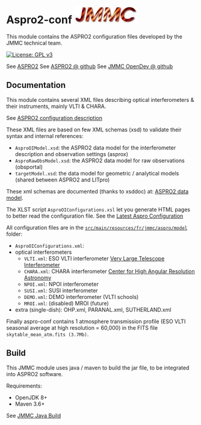 # Aspro2-conf    ![JMMC logo](doc/JMMC-logo.jpg)

This module contains the ASPRO2 configuration files developed by the JMMC technical team.

[![License: GPL v3](https://img.shields.io/badge/License-GPLv3-blue.svg)](LICENSE)


See [ASPRO2](https://jmmc.fr/aspro)
See [ASPRO2 @ github](https://github.com/JMMC-OpenDev/aspro)
See [JMMC OpenDev @ github](https://jmmc.fr/JMMC-OpenDev)


## Documentation

This module contains several XML files describing optical interferometers & their instruments, mainly VLTI & CHARA.

See [ASPRO2 configuration description](http://www.jmmc.fr/twiki/bin/view/Jmmc/Software/JmmcAspro2#Supported_interferometers_and_in)

These XML files are based on few XML schemas (xsd) to validate their syntax and internal references:
- `AsproOIModel.xsd`: the ASPRO2 data model for the interferometer description and observation settings (asprox)
- `AsproRawObsModel.xsd`: the ASPRO2 data model for raw observations (obsportal)
- `targetModel.xsd`: the data model for geometric / analytical models (shared between ASPRO2 and LITpro)

These xml schemas are documented (thanks to xsddoc) at: [ASPRO2 data model](http://apps.jmmc.fr/~swmgr/xsddoc/aspro-oi/0.1/html).

The XLST script `AsproOIConfigurations.xsl` let you generate HTML pages to better read the configuration file. See the [Latest Aspro Configuration](http://apps.jmmc.fr/~swmgr/AsproOIConfigurations/)


All configuration files are in the [`src/main/resources/fr/jmmc/aspro/model`](https://github.com/JMMC-OpenDev/aspro-conf/tree/master/src/main/resources/fr/jmmc/aspro/model) folder:
- `AsproOIConfigurations.xml`:
- optical interferometers
  - `VLTI.xml`: ESO VLTI interferometer [Very Large Telescope Interferometer](https://www.eso.org/sci/facilities/paranal/telescopes/vlti.html)
  - `CHARA.xml`: CHARA interferometer [Center for High Angular Resolution Astronomy](http://www.chara.gsu.edu/)
  - `NPOI.xml`: NPOI interferometer
  - `SUSI.xml`: SUSI interferometer
  - `DEMO.xml`: DEMO interferometer (VLTI schools)
  - `MROI.xml`: (disabled) MROI (future)
- extra (single-dish): OHP.xml, PARANAL.xml, SUTHERLAND.xml

Finally aspro-conf contains 1 atmosphere transmission profile (ESO VLTI seasonal average at high resolution = 60,000) in the FITS file `skytable_mean_atm.fits (3.7Mb)`.


## Build

This JMMC module uses java / maven to build the jar file, to be integrated into ASPRO2 software.

Requirements:
- OpenJDK 8+
- Maven 3.6+

See [JMMC Java Build](https://github.com/JMMC-OpenDev/jmmc-java-build)
